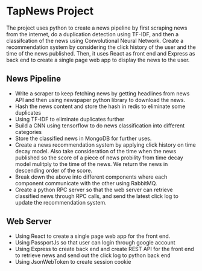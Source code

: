 # TapNews Project
The project uses python to create a news pipeline by first scraping news from the internet, do a duplication detection using TF-IDF, and then a classifcation of the news using Convolutional Neural Network. Create a recommendation system by considering the click history of the user and the time of the news published. Then, it uses React as front end and Express as back end to create a single page web app to display the news to the user.

## News Pipeline
- Write a scraper to keep fetching news by getting headlines from news API and then using newspaper python library to download the news.
- Hash the news content and store the hash in redis to eliminate some duplicates
- Using TF-IDF to eliminate duplicates further
- Build a CNN using tensorflow to do news classification into different categories
- Store the classified news in MongoDB for further uses.
- Create a news recommendation system by applying click history on time decay model. Also take consideration of the time when the news published so the score of a piece of news probility from time decay model mulitply to the time of the news. We return the news in descending order of the score.
- Break down the above into different components where each component communicate with the other using RabbitMQ. 
- Create a python RPC server so that the web server can retrieve classified news through RPC calls, and send the latest click log to update the recommendation system.

## Web Server
- Using React to create a single page web app for the front end. 
- Using PassportJs so that user can login through google account
- Using Express to create back end and create REST API for the front end to retrieve news and send out the click log to python back end
- Using JsonWebToken to create session cookie
